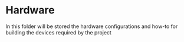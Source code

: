 # Hardware
In this folder will be stored the hardware configurations and how-to for building the devices required by the project
